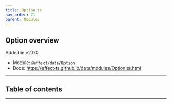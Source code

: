 ```yaml
---
title: Option.ts
nav_order: 71
parent: Modules
---
```


## Option overview

Added in v2.0.0

- Module: `@effect/data/Option`
- Docs: https://effect-ts.github.io/data/modules/Option.ts.html

---

<h2 class="text-delta">Table of contents</h2>

---
